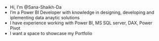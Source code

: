 - Hi, I’m @Sana-Shaikh-Da
- I’m a Power BI Developer with knowledge in designing, developing and iplementing data anaytic solutions
- I have experience working with Power BI, MS SQL server, DAX, Power Pivot
- I want a space to showcase my Portfolio 
  
  
